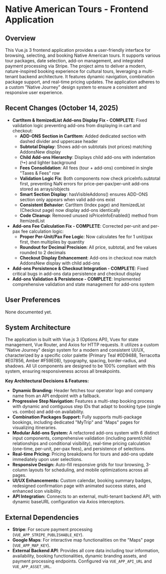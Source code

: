 # Native American Tours - Frontend Application

## Overview
This Vue.js 3 frontend application provides a user-friendly interface for browsing, selecting, and booking Native American tours. It supports various tour packages, date selection, add-on management, and integrated payment processing via Stripe. The project aims to deliver a modern, nature-inspired booking experience for cultural tours, leveraging a multi-tenant backend architecture. It features dynamic navigation, combination package support, and real-time pricing updates. The application adheres to a custom "Native Journey" design system to ensure a consistent and responsive user experience.

## Recent Changes (October 14, 2025)
- **CartItem & ItemizedList Add-ons Display Fix - COMPLETE**: Fixed validation logic preventing add-ons from displaying in cart and checkout:
  - **ADD-ONS Section in CartItem**: Added dedicated section with dashed divider and uppercase header
  - **Subtotal Display**: Shows add-on subtotals (not prices) matching AddonsNew display
  - **Child Add-ons Hierarchy**: Displays child add-ons with indentation (↳) and lighter background
  - **Fees Consolidation**: All fees (tour + add-ons) combined in single "Taxes & Fees" row
  - **Validation Logic Fix**: Both components now check priceInfo.subtotal first, preventing NaN errors for price-per-pax/per-unit add-ons stored as arrays/objects
  - **Smart Section Display**: hasVisibleAddons() ensures ADD-ONS section only appears when valid add-ons exist
  - **Consistent Behavior**: CartItem (Index page) and ItemizedList (Checkout page) now display add-ons identically
  - **Code Cleanup**: Removed unused isPriceInfoEnabled() method from ItemizedList
- **Add-ons Fee Calculation Fix - COMPLETE**: Corrected per-unit and per-pax fee calculation logic:
  - **Proper Per-Unit/Pax Fee Logic**: Now calculates fee for 1 unit/pax first, then multiplies by quantity
  - **Roundout for Decimal Precision**: All price, subtotal, and fee values rounded to 2 decimals
  - **Checkout Display Enhancement**: Add-ons in checkout now match AddonsNew display with child add-ons
- **Add-ons Persistence & Checkout Integration - COMPLETE**: Fixed critical bugs in add-ons data persistence and checkout display
- **Add-ons Validation & Persistence - COMPLETE**: Implemented comprehensive validation and state management for add-ons system

## User Preferences
None documented yet.

## System Architecture
The application is built with Vue.js 3 (Options API), Vuex for state management, Vue Router, and Axios for HTTP requests. It utilizes a custom "Native Journey" design system for a modern and consistent UI/UX, characterized by a specific color palette (Primary Teal #0D9488, Terracotta #E07856, Amber #F59E0B), typography, spacing, border-radius, and shadows. All UI components are designed to be 100% compliant with this system, ensuring responsiveness across all breakpoints.

**Key Architectural Decisions & Features:**
- **Dynamic Branding:** Header fetches tour operator logo and company name from an API endpoint with a fallback.
- **Progressive Step Navigation:** Features a multi-step booking process with dynamic and contiguous step IDs that adapt to booking type (single vs. combo) and add-on availability.
- **Combination Packages Support:** Fully supports multi-package bookings, including dedicated "MyTrip" and "Maps" pages for visualizing itineraries.
- **Modular Add-ons System:** A refactored add-ons system with 6 distinct input components, comprehensive validation (including parent/child relationships and conditional visibility), real-time pricing calculation (one-time, per-unit, per-pax fees), and persistence of selections.
- **Real-time Pricing:** Pricing breakdowns for tours and add-ons update immediately upon user selections.
- **Responsive Design:** Auto-fill responsive grids for tour browsing, 3-column layouts for scheduling, and mobile optimizations across all pages.
- **UI/UX Enhancements:** Custom calendar, booking summary badges, redesigned confirmation page with animated success states, and enhanced icon visibility.
- **API Integration:** Connects to an external, multi-tenant backend API, with dynamic baseURL configuration via Axios interceptors.

## External Dependencies
- **Stripe**: For secure payment processing (`VUE_APP_STRIPE_PUBLISHABLE_KEY`).
- **Google Maps**: For interactive map functionalities on the "Maps" page (`VUE_APP_MAP_KEY`).
- **External Backend API**: Provides all core data including tour information, availability, booking functionalities, dynamic branding assets, and payment processing endpoints. Configured via `VUE_APP_API_URL` and `VUE_APP_ASSET_URL`.